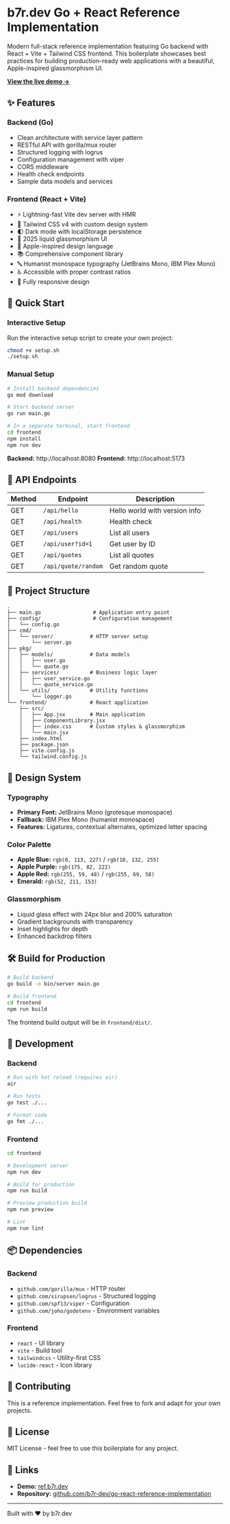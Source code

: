 # b7r.dev Go + React Reference Implementation

Modern full-stack reference implementation featuring Go backend with React + Vite + Tailwind CSS frontend. This boilerplate showcases best practices for building production-ready web applications with a beautiful, Apple-inspired glassmorphism UI.

**[View the live demo →](https://ref.b7r.dev/)**

## ✨ Features

### Backend (Go)
- Clean architecture with service layer pattern
- RESTful API with gorilla/mux router
- Structured logging with logrus
- Configuration management with viper
- CORS middleware
- Health check endpoints
- Sample data models and services

### Frontend (React + Vite)
- ⚡ Lightning-fast Vite dev server with HMR
- 🎨 Tailwind CSS v4 with custom design system
- 🌓 Dark mode with localStorage persistence
- 💎 2025 liquid glassmorphism UI
- 🎯 Apple-inspired design language
- 📚 Comprehensive component library
- 🔤 Humanist monospace typography (JetBrains Mono, IBM Plex Mono)
- ♿ Accessible with proper contrast ratios
- 📱 Fully responsive design

## 🚀 Quick Start

### Interactive Setup

Run the interactive setup script to create your own project:

```bash
chmod +x setup.sh
./setup.sh
```

### Manual Setup

```bash
# Install backend dependencies
go mod download

# Start backend server
go run main.go

# In a separate terminal, start frontend
cd frontend
npm install
npm run dev
```

**Backend:** http://localhost:8080
**Frontend:** http://localhost:5173

## 📡 API Endpoints

| Method | Endpoint | Description |
|--------|----------|-------------|
| GET | `/api/hello` | Hello world with version info |
| GET | `/api/health` | Health check |
| GET | `/api/users` | List all users |
| GET | `/api/user?id=1` | Get user by ID |
| GET | `/api/quotes` | List all quotes |
| GET | `/api/quote/random` | Get random quote |

## 📁 Project Structure

```
.
├── main.go                 # Application entry point
├── config/                 # Configuration management
│   └── config.go
├── cmd/
│   └── server/            # HTTP server setup
│       └── server.go
├── pkg/
│   ├── models/            # Data models
│   │   ├── user.go
│   │   └── quote.go
│   ├── services/          # Business logic layer
│   │   ├── user_service.go
│   │   └── quote_service.go
│   └── utils/             # Utility functions
│       └── logger.go
└── frontend/              # React application
    ├── src/
    │   ├── App.jsx        # Main application
    │   ├── ComponentLibrary.jsx
    │   ├── index.css      # Custom styles & glassmorphism
    │   └── main.jsx
    ├── index.html
    ├── package.json
    ├── vite.config.js
    └── tailwind.config.js
```

## 🎨 Design System

### Typography
- **Primary Font:** JetBrains Mono (grotesque monospace)
- **Fallback:** IBM Plex Mono (humanist monospace)
- **Features:** Ligatures, contextual alternates, optimized letter spacing

### Color Palette
- **Apple Blue:** `rgb(0, 113, 227)` / `rgb(10, 132, 255)`
- **Apple Purple:** `rgb(175, 82, 222)`
- **Apple Red:** `rgb(255, 59, 48)` / `rgb(255, 69, 58)`
- **Emerald:** `rgb(52, 211, 153)`

### Glassmorphism
- Liquid glass effect with 24px blur and 200% saturation
- Gradient backgrounds with transparency
- Inset highlights for depth
- Enhanced backdrop filters

## 🛠️ Build for Production

```bash
# Build backend
go build -o bin/server main.go

# Build frontend
cd frontend
npm run build
```

The frontend build output will be in `frontend/dist/`.

## 🧪 Development

### Backend
```bash
# Run with hot reload (requires air)
air

# Run tests
go test ./...

# Format code
go fmt ./...
```

### Frontend
```bash
cd frontend

# Development server
npm run dev

# Build for production
npm run build

# Preview production build
npm run preview

# Lint
npm run lint
```

## 📦 Dependencies

### Backend
- `github.com/gorilla/mux` - HTTP router
- `github.com/sirupsen/logrus` - Structured logging
- `github.com/spf13/viper` - Configuration
- `github.com/joho/godotenv` - Environment variables

### Frontend
- `react` - UI library
- `vite` - Build tool
- `tailwindcss` - Utility-first CSS
- `lucide-react` - Icon library

## 🤝 Contributing

This is a reference implementation. Feel free to fork and adapt for your own projects.

## 📄 License

MIT License - feel free to use this boilerplate for any project.

## 🔗 Links

- **Demo:** [ref.b7r.dev](https://b7r.dev)
- **Repository:** [github.com/b7r-dev/go-react-reference-implementation](https://github.com/b7r-dev/go-react-reference-implementation)

---

Built with ❤️ by b7r.dev
